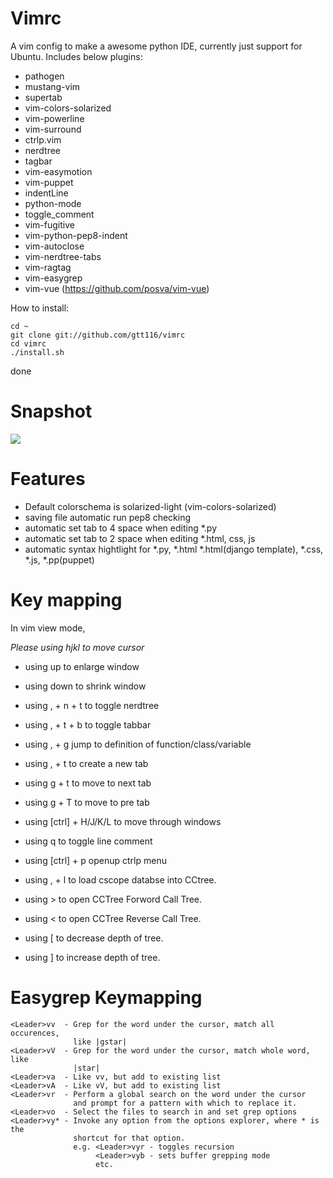 Vimrc
=========

A vim config to make a awesome python IDE, currently just support for Ubuntu. Includes below plugins:

 * pathogen
 * mustang-vim
 * supertab
 * vim-colors-solarized
 * vim-powerline
 * vim-surround
 * ctrlp.vim
 * nerdtree
 * tagbar
 * vim-easymotion
 * vim-puppet
 * indentLine
 * python-mode
 * toggle_comment
 * vim-fugitive
 * vim-python-pep8-indent
 * vim-autoclose
 * vim-nerdtree-tabs
 * vim-ragtag
 * vim-easygrep
 * vim-vue (https://github.com/posva/vim-vue)

How to install:

    cd ~
    git clone git://github.com/gtt116/vimrc
    cd vimrc
    ./install.sh
  
done


Snapshot
========
<img src="https://raw.githubusercontent.com/gtt116/vimrc/master/snapshot.png"/>


Features
========
 * Default colorschema is solarized-light (vim-colors-solarized)
 * saving file automatic run pep8 checking
 * automatic set tab to 4 space when editing *.py
 * automatic set tab to 2 space when editing *.html, css, js
 * automatic syntax hightlight for *.py, *.html *.html(django template), *.css, *.js, *.pp(puppet)

Key mapping
==========
In vim view mode,

*Please using hjkl to move cursor*

 * using up to enlarge window
 * using down to shrink window

 * using , + n + t  to toggle nerdtree
 * using , + t + b to toggle tabbar
 * using , + g jump to definition of function/class/variable
 * using , + t to create a new tab
 * using g + t to move to next tab
 * using g + T to move to pre tab
 * using [ctrl] + H/J/K/L to move through windows
 * using q to toggle line comment
 * using [ctrl] + p openup ctrlp menu

 * using , + l to load cscope databse into CCtree.
 * using <C-c>> to open CCTree Forword Call Tree.
 * using <C-c>< to open CCTree Reverse Call Tree.
 * using <C-c>[ to decrease depth of tree.
 * using <C-c>] to increase depth of tree.

Easygrep Keymapping
====================

```
<Leader>vv  - Grep for the word under the cursor, match all occurences,
              like |gstar|
<Leader>vV  - Grep for the word under the cursor, match whole word, like
              |star|
<Leader>va  - Like vv, but add to existing list
<Leader>vA  - Like vV, but add to existing list
<Leader>vr  - Perform a global search on the word under the cursor
              and prompt for a pattern with which to replace it.
<Leader>vo  - Select the files to search in and set grep options
<Leader>vy* - Invoke any option from the options explorer, where * is the
              shortcut for that option.
              e.g. <Leader>vyr - toggles recursion
                   <Leader>vyb - sets buffer grepping mode
                   etc.
```
